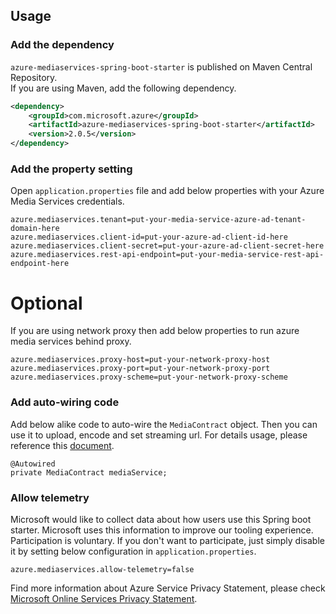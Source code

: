 ## Usage

### Add the dependency

`azure-mediaservices-spring-boot-starter` is published on Maven Central Repository.  
If you are using Maven, add the following dependency.  

```xml
<dependency>
    <groupId>com.microsoft.azure</groupId>
    <artifactId>azure-mediaservices-spring-boot-starter</artifactId>
    <version>2.0.5</version>
</dependency>
```

### Add the property setting

Open `application.properties` file and add below properties with your Azure Media Services credentials.

```
azure.mediaservices.tenant=put-your-media-service-azure-ad-tenant-domain-here
azure.mediaservices.client-id=put-your-azure-ad-client-id-here
azure.mediaservices.client-secret=put-your-azure-ad-client-secret-here
azure.mediaservices.rest-api-endpoint=put-your-media-service-rest-api-endpoint-here
```

# Optional
If you are using network proxy then add below properties to run azure media services behind proxy.

```
azure.mediaservices.proxy-host=put-your-network-proxy-host
azure.mediaservices.proxy-port=put-your-network-proxy-port
azure.mediaservices.proxy-scheme=put-your-network-proxy-scheme
```

### Add auto-wiring code

Add below alike code to auto-wire the `MediaContract` object. Then you can use it to upload, encode and set streaming url. For details usage, please reference this [document](https://docs.microsoft.com/en-us/azure/media-services/media-services-java-how-to-use).

```
@Autowired
private MediaContract mediaService;
```

### Allow telemetry
Microsoft would like to collect data about how users use this Spring boot starter. Microsoft uses this information to improve our tooling experience. Participation is voluntary. If you don't want to participate, just simply disable it by setting below configuration in `application.properties`.
```
azure.mediaservices.allow-telemetry=false
```
Find more information about Azure Service Privacy Statement, please check [Microsoft Online Services Privacy Statement](https://www.microsoft.com/en-us/privacystatement/OnlineServices/Default.aspx). 


